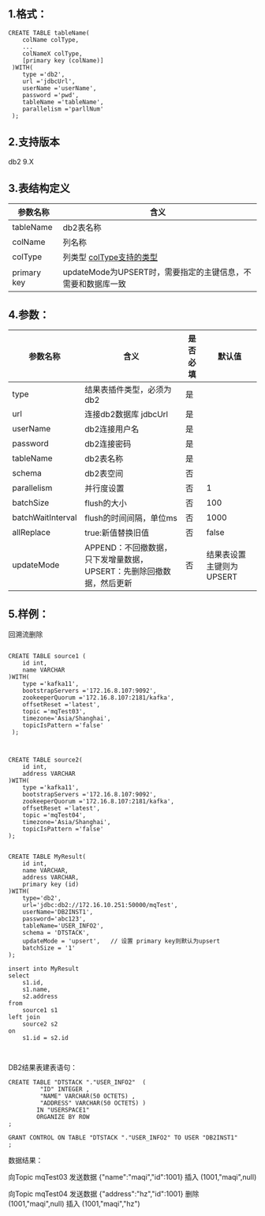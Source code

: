 ## 1.格式：
```
CREATE TABLE tableName(
    colName colType,
    ...
    colNameX colType,
    [primary key (colName)]
 )WITH(
    type ='db2',
    url ='jdbcUrl',
    userName ='userName',
    password ='pwd',
    tableName ='tableName',
    parallelism ='parllNum'
 );

```

## 2.支持版本
 db2 9.X
 
## 3.表结构定义
 
|参数名称|含义|
|----|---|
| tableName| db2表名称|
| colName | 列名称|
| colType | 列类型 [colType支持的类型](docs/colType.md)|
| primary key | updateMode为UPSERT时，需要指定的主键信息，不需要和数据库一致|


## 4.参数：

|参数名称|含义|是否必填|默认值|
|----|----|----|----|
|type |结果表插件类型，必须为db2|是||
|url | 连接db2数据库 jdbcUrl |是||
|userName |db2连接用户名 |是||
|password | db2连接密码|是||
|tableName | db2表名称|是||
|schema | db2表空间|否||
|parallelism | 并行度设置|否|1|
|batchSize | flush的大小|否|100|
|batchWaitInterval | flush的时间间隔，单位ms|否|1000|
|allReplace| true:新值替换旧值|否|false|
|updateMode| APPEND：不回撤数据，只下发增量数据，UPSERT：先删除回撤数据，然后更新|否|结果表设置主键则为UPSERT|
  
## 5.样例：

回溯流删除

```

CREATE TABLE source1 (
    id int,
    name VARCHAR
)WITH(
    type ='kafka11',
    bootstrapServers ='172.16.8.107:9092',
    zookeeperQuorum ='172.16.8.107:2181/kafka',
    offsetReset ='latest',
    topic ='mqTest03',
    timezone='Asia/Shanghai',
    topicIsPattern ='false'
 );



CREATE TABLE source2(
    id int,
    address VARCHAR
)WITH(
    type ='kafka11',
    bootstrapServers ='172.16.8.107:9092',
    zookeeperQuorum ='172.16.8.107:2181/kafka',
    offsetReset ='latest',
    topic ='mqTest04',
    timezone='Asia/Shanghai',
    topicIsPattern ='false'
);


CREATE TABLE MyResult(
    id int,
    name VARCHAR,
    address VARCHAR,
    primary key (id)
)WITH(
    type='db2',
    url='jdbc:db2://172.16.10.251:50000/mqTest',
    userName='DB2INST1',
    password='abc123',
    tableName='USER_INFO2',
    schema = 'DTSTACK',
    updateMode = 'upsert',   // 设置 primary key则默认为upsert
    batchSize = '1'
);

insert into MyResult
select 
	s1.id,
	s1.name,
	s2.address
from 
	source1 s1
left join
	source2 s2
on 	
	s1.id = s2.id



 ```
 
 
 DB2结果表建表语句：
 
 ```aidl
CREATE TABLE "DTSTACK "."USER_INFO2"  (
		  "ID" INTEGER , 
		  "NAME" VARCHAR(50 OCTETS) , 
		  "ADDRESS" VARCHAR(50 OCTETS) )   
		 IN "USERSPACE1"  
		 ORGANIZE BY ROW
 ;

GRANT CONTROL ON TABLE "DTSTACK "."USER_INFO2" TO USER "DB2INST1" 
;
```
 
 
 
数据结果：

向Topic mqTest03 发送数据  {"name":"maqi","id":1001}  插入 (1001,"maqi",null)

向Topic mqTest04 发送数据  {"address":"hz","id":1001} 删除 (1001,"maqi",null) 插入  (1001,"maqi","hz")